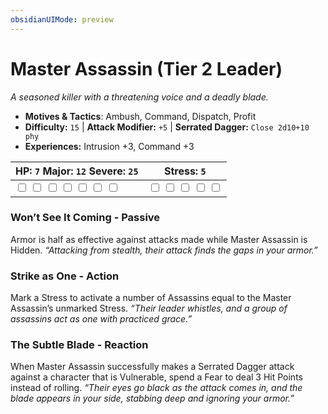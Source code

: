 ```yaml
---
obsidianUIMode: preview
---
```

# Master Assassin (Tier 2 Leader)

*A seasoned killer with a threatening voice and a deadly blade.*

- **Motives & Tactics**: Ambush, Command, Dispatch, Profit
- **Difficulty:** `15` | **Attack Modifier:** `+5` | **Serrated Dagger:** `Close 2d10+10 phy`
- **Experiences:** Intrusion +3, Command +3

| HP: `7` Major: `12` Severe: `25` | Stress: `5` |
|--|--|
|  <input type="checkbox" unchecked id="36b51d2d"> <input type="checkbox" unchecked id="c42b63e0"> <input type="checkbox" unchecked id="0d4483d5"> <input type="checkbox" unchecked id="f3e4392b"> <input type="checkbox" unchecked id="24fd5e20"> <input type="checkbox" unchecked id="ccff3298"> <input type="checkbox" unchecked id="bc6508ca"> |  <input type="checkbox" unchecked id="28010bd8"> <input type="checkbox" unchecked id="744b6daa"> <input type="checkbox" unchecked id="262cfcbb"> <input type="checkbox" unchecked id="6c88104e"> <input type="checkbox" unchecked id="72c8245c"> |

### Won’t See It Coming - Passive

Armor is half as effective against attacks made while Master Assassin is Hidden. *“Attacking from stealth, their attack finds the gaps in your armor.”*

### Strike as One - Action

Mark a Stress to activate a number of Assassins equal to the Master Assassin’s unmarked Stress. *“Their leader whistles, and a group of assassins act as one with practiced grace.”*

### The Subtle Blade - Reaction

When Master Assassin successfully makes a Serrated Dagger attack against a character that is Vulnerable, spend a Fear to deal 3 Hit Points instead of rolling. *“Their eyes go black as the attack comes in, and the blade appears in your side, stabbing deep and ignoring your armor.”*



